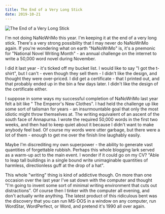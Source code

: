 ```yaml
---
title: The End of a Very Long Stick
date: 2019-10-21
---
```


![The End of a Very Long Stick](https://source.unsplash.com/qTpc0Vj4YoE/1600x900)

I'm not doing NaNoWriMo this year. I'm keeping it at the end of a very long stick. There's a very strong possibility that I may never do NaNoWriMo again. If you're wondering what on earth "NaNoWriMo" is, it's a pnemonic for "National Novel Writing Month" - an annual challenge on the internet to write a 50,000 word novel during November.

I did it last year - it's ticked off my bucket list. I would like to say "I got the t-shirt", but I can't - even though they sell them - I didn't like the design, and thought they were over-priced. I did get a certificate - that I printed out, and that probably ended up in the bin a few days later. I didn't like the design of the certificate either.

I suppose in some ways my successful completion of NaNoWriMo last year felt a bit like " The Emperor's New Clothes". I had held the challenge up like some sort of talisman for years - an insurmountable goal that only the most idiotic might throw themselves at. The writing equivalent of an ascent of the south face of Annapurna. I wrote the required 50,000 words in the first two weeks, and then had to keep quiet about it because I didn't want to make anybody feel bad. Of course my words were utter garbage, but there were a lot of them - enough to get me over the finish line laughably easily.

Maybe I'm discrediting my own superpower - the ability to generate vast quantities of forgettable rubbish. Perhaps this whole blogging lark served as a warm-up act to the main event. I wonder if it could go on my CV? "Able to leap tall buildings in a single bound write unimaginable quantities of harmless, directionless guff at the drop of a hat".

This whole "writing" thing is kind of addictive though. On more than one occasion over the last year I've sat down with the computer and thought "I'm going to invent some sort of minimal writing environment that cuts out distractions". Of course then I tinker with the computer all evening, and don't actually write anything. The latest product of this ridiculous bent was the discovery that you can run MS-DOS in a window on any computer, run WordStar, WordPerfect, or Word, and pretend it's 1990 all over again.
